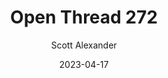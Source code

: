 ---
layout: podcast
title: "Open Thread 272"
author: Scott Alexander
description: https://web.archive.org/web/20230501014434/https://astralcodexten.substack.com/p/open-thread-272
date: 2023-04-17
length: 433923
duration: 108
guid: open-thread-272
---